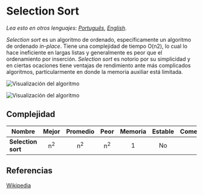 # Selection Sort

_Lea esto en otros lenguajes:_
[_Português_](README.pt-BR.md), [_English_](README.md).

_Selection sort_ es un algoritmo de ordenado, específicamente un algoritmo de ordenado _in-place_. Tiene una complejidad de tiempo O(n2), lo cual lo hace ineficiente en largas listas y generalmente es peor que el ordenamiento por inserción. _Selection sort_ es notorio por su simplicidad y en ciertas ocaciones tiene ventajas de rendimiento ante más complicados algoritmos, particularmente en donde la memoria auxiliar está limitada.

![Visualización del algoritmo](https://upload.wikimedia.org/wikipedia/commons/b/b0/Selection_sort_animation.gif)

![Visualización del algoritmo](https://upload.wikimedia.org/wikipedia/commons/9/94/Selection-Sort-Animation.gif)

## Complejidad

| Nombre             |     Mejor     |   Promedio    |     Peor      | Memoria | Estable | Comentarios |
| ------------------ | :-----------: | :-----------: | :-----------: | :-----: | :-----: | :---------- |
| **Selection sort** | n<sup>2</sup> | n<sup>2</sup> | n<sup>2</sup> |    1    |   No    |             |

## Referencias

[Wikipedia](https://en.wikipedia.org/wiki/Selection_sort)
